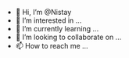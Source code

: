 - 👋 Hi, I’m @Nistay
- 👀 I’m interested in ...
- 🌱 I’m currently learning ...
- 💞️ I’m looking to collaborate on ...
- 📫 How to reach me ...

<!---
Nistay/Nistay is a ✨ special ✨ repository because its `README.md` (this file) appears on your GitHub profile.
You can click the Preview link to take a look at your changes.
--->
